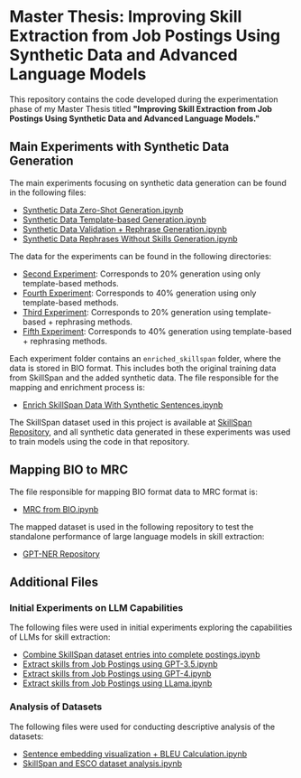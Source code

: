 # Master Thesis: Improving Skill Extraction from Job Postings Using Synthetic Data and Advanced Language Models

This repository contains the code developed during the experimentation phase of my Master Thesis titled **"Improving Skill Extraction from Job Postings Using Synthetic Data and Advanced Language Models."**

## Main Experiments with Synthetic Data Generation

The main experiments focusing on synthetic data generation can be found in the following files:

- [Synthetic Data Zero-Shot Generation.ipynb](./Synthetic%20Data%20Zero-Shot%20Generation.ipynb)
- [Synthetic Data Template-based Generation.ipynb](./Synthetic%20Data%20Template-based%20Generation.ipynb)
- [Synthetic Data Validation + Rephrase Generation.ipynb](./Synthetic%20Data%20Validation%20+%20Rephrase%20Generation.ipynb)
- [Synthetic Data Rephrases Without Skills Generation.ipynb](./Synthetic%20Data%20Rephrases%20Without%20Skills%20Generation.ipynb)

The data for the experiments can be found in the following directories:

- [Second Experiment](./data/experiments/second_experiment): Corresponds to 20% generation using only template-based methods.
- [Fourth Experiment](./data/experiments/fourth_experiment): Corresponds to 40% generation using only template-based methods.
- [Third Experiment](./data/experiments/third_experiment): Corresponds to 20% generation using template-based + rephrasing methods.
- [Fifth Experiment](./data/experiments/fifth_experiment): Corresponds to 40% generation using template-based + rephrasing methods.

Each experiment folder contains an `enriched_skillspan` folder, where the data is stored in BIO format. This includes both the original training data from SkillSpan and the added synthetic data. The file responsible for the mapping and enrichment process is:

- [Enrich SkillSpan Data With Synthetic Sentences.ipynb](./Enrich%20SkillSpan%20Data%20With%20Synthetic%20Sentences.ipynb)

The SkillSpan dataset used in this project is available at [SkillSpan Repository](https://github.com/kris927b/SkillSpan), and all synthetic data generated in these experiments was used to train models using the code in that repository.

## Mapping BIO to MRC

The file responsible for mapping BIO format data to MRC format is:

- [MRC from BIO.ipynb](MRC%20from%20BIO.ipynb)

The mapped dataset is used in the following repository to test the standalone performance of large language models in skill extraction:

- [GPT-NER Repository](https://github.com/andrii-myronenko/GPT-NER)

## Additional Files

### Initial Experiments on LLM Capabilities

The following files were used in initial experiments exploring the capabilities of LLMs for skill extraction:

- [Combine SkillSpan dataset entries into complete postings.ipynb](Combine%20SkillSpan%20dataset%20entries%20into%20complete%20postings.ipynb)
- [Extract skills from Job Postings using GPT-3.5.ipynb](Extract%20skills%20from%20Job%20Postings%20using%20GPT-3.5.ipynb)
- [Extract skills from Job Postings using GPT-4.ipynb](Extract%20skills%20from%20Job%20Postings%20using%20GPT-4.ipynb)
- [Extract skills from Job Postings using LLama.ipynb](Extract%20skills%20from%20Job%20Postings%20using%20LLama.ipynb)

### Analysis of Datasets

The following files were used for conducting descriptive analysis of the datasets:

- [Sentence embedding visualization + BLEU Calculation.ipynb](Sentence%20embedding%20visualization%20%2B%20BLEU%20Calculation.ipynb)
- [SkillSpan and ESCO dataset analysis.ipynb](SkillSpan%20and%20ESCO%20dataset%20analysis.ipynb)
